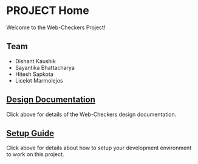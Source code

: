 # PROJECT Home

Welcome to the Web-Checkers Project!

## Team

* Dishant Kaushik
* Sayantika Bhattacharya
* Hitesh Sapkota
* Licelot Marmolejos

## [Design Documentation](DesignDoc)

Click above for details of the Web-Checkers design documentation.

## [Setup Guide](SetupGuide)

Click above for details about how to setup your development environment to work on this project.